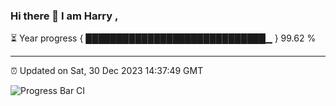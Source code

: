 ### Hi there 👋 I am Harry , 

⏳ Year progress { █████████████████████████████▁ } 99.62 %

---

⏰ Updated on Sat, 30 Dec 2023 14:37:49 GMT

![Progress Bar CI](https://github.com/duykhang68/duykhang68/workflows/Progress%20Bar%20CI/badge.svg)
